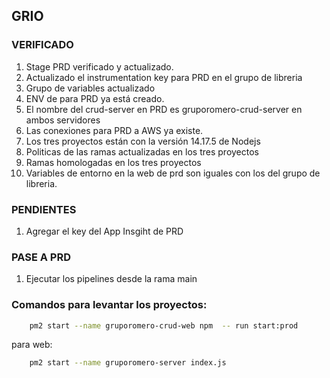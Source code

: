 ## GRIO

### VERIFICADO
1. Stage PRD verificado y actualizado.
2. Actualizado el instrumentation key para PRD en el grupo de libreria
3. Grupo de variables actualizado
4. ENV de para PRD ya está creado.
5. El nombre del crud-server en PRD es gruporomero-crud-server en ambos servidores
6. Las conexiones para PRD a AWS ya existe.
7. Los tres proyectos están con la versión 14.17.5 de Nodejs
8. Politicas de las ramas actualizadas en los tres proyectos
9. Ramas homologadas en los tres proyectos
10. Variables de entorno en la web de prd son iguales con los del grupo de libreria.


### PENDIENTES
1. Agregar el key del App Insgiht de PRD
   
### PASE A PRD
1. Ejecutar los pipelines desde la rama main

### Comandos para levantar los proyectos:

```bash
    pm2 start --name gruporomero-crud-web npm  -- run start:prod
```
para web: 

```bash
    pm2 start --name gruporomero-server index.js
```
